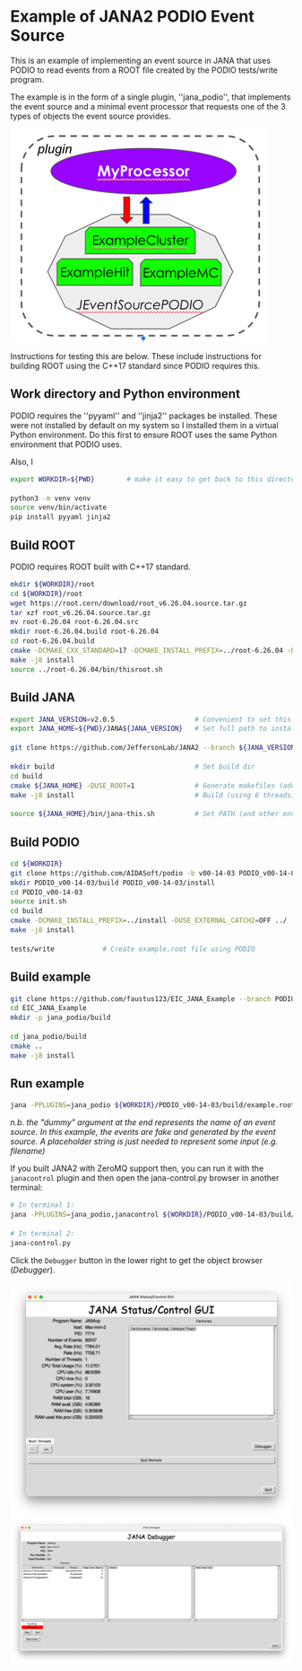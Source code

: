 # Example of JANA2 PODIO Event Source 
This is an example of implementing an event source in JANA that uses PODIO to read events from a ROOT file created by the PODIO tests/write program.

The example is in the form of a single plugin, ''jana_podio'', that implements the event source and a minimal event processor that requests one of the 3 types of objects the event source provides.

![Conceptual diagram](docs/diagram.png?raw=true "Conceptual Diagram of Example")

Instructions for testing this are below. These include instructions for building ROOT using the C++17 standard since PODIO requires this.


## Work directory and Python environment
PODIO requires the ''pyyaml'' and ''jinja2'' packages be installed. These were not installed by default on my system so I installed them in a virtual Python environment. Do this first to ensure ROOT uses the same Python environment that PODIO uses.

Also, I

~~~ bash
export WORKDIR=${PWD}        # make it easy to get back to this directory

python3 -m venv venv
source venv/bin/activate
pip install pyyaml jinja2
~~~

## Build ROOT
PODIO requires ROOT built with C++17 standard.
~~~ bash
mkdir ${WORKDIR}/root
cd ${WORKDIR}/root
wget https://root.cern/download/root_v6.26.04.source.tar.gz
tar xzf root_v6.26.04.source.tar.gz
mv root-6.26.04 root-6.26.04.src
mkdir root-6.26.04.build root-6.26.04
cd root-6.26.04.build
cmake -DCMAKE_CXX_STANDARD=17 -DCMAKE_INSTALL_PREFIX=../root-6.26.04 -Dbuiltin_glew=ON ../root-6.26.04.src
make -j8 install
source ../root-6.26.04/bin/thisroot.sh
~~~

## Build JANA
~~~ bash
export JANA_VERSION=v2.0.5                    # Convenient to set this once for specific release
export JANA_HOME=${PWD}/JANA${JANA_VERSION}   # Set full path to install dir

git clone https://github.com/JeffersonLab/JANA2 --branch ${JANA_VERSION} ${JANA_HOME}  # Get JANA2

mkdir build                                   # Set build dir
cd build
cmake ${JANA_HOME} -DUSE_ROOT=1               # Generate makefiles (add -DUSE_ZEROMQ=1 if you have ZeroMQ available) 
make -j8 install                              # Build (using 8 threads) and install

source ${JANA_HOME}/bin/jana-this.sh          # Set PATH (and other envars)
~~~

## Build PODIO
~~~ bash
cd ${WORKDIR}
git clone https://github.com/AIDASoft/podio -b v00-14-03 PODIO_v00-14-03
mkdir PODIO_v00-14-03/build PODIO_v00-14-03/install
cd PODIO_v00-14-03
source init.sh
cd build
cmake -DCMAKE_INSTALL_PREFIX=../install -DUSE_EXTERNAL_CATCH2=OFF ../
make -j8 install

tests/write            # Create example.root file using PODIO
~~~

## Build example
~~~ bash
git clone https://github.com/faustus123/EIC_JANA_Example --branch PODIO_example
cd EIC_JANA_Example
mkdir -p jana_podio/build

cd jana_podio/build
cmake ..
make -j8 install
~~~

## Run example
~~~ bash
jana -PPLUGINS=jana_podio ${WORKDIR}/PODIO_v00-14-03/build/example.root
~~~

_n.b. the "dummy" argument at the end represents the name of an event source. In this example, the events are fake and generated by the event source. A placeholder string is just needed to represent some input (e.g. filename)_

If you built JANA2 with ZeroMQ support then, you can run it with the `janacontrol` plugin and
then open the jana-control.py browser in another terminal:
~~~ bash
# In terminal 1:
jana -PPLUGINS=jana_podio,janacontrol ${WORKDIR}/PODIO_v00-14-03/build/example.root

# In terminal 2:
jana-control.py
~~~

Click the `Debugger` button in the lower right to get the object browser (_Debugger_).

![jana-control.py GUI](docs/jana-control.png?raw=true "jana-control.py GUI")
![jana-control.py GUI Debugger](docs/jana-control_debugger.png?raw=true "jana-control.py GUI")
